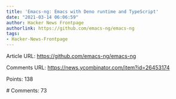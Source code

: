 ```yaml
---
title: 'Emacs-ng: Emacs with Deno runtime and TypeScript'
date: "2021-03-14 06:06:59"
author: Hacker News Frontpage
authorlink: https://github.com/emacs-ng/emacs-ng
tags:
- Hacker-News-Frontpage
---
```


<p>Article URL: <a href="https://github.com/emacs-ng/emacs-ng">https://github.com/emacs-ng/emacs-ng</a></p>
<p>Comments URL: <a href="https://news.ycombinator.com/item?id=26453174">https://news.ycombinator.com/item?id=26453174</a></p>
<p>Points: 138</p>
<p># Comments: 73</p>
